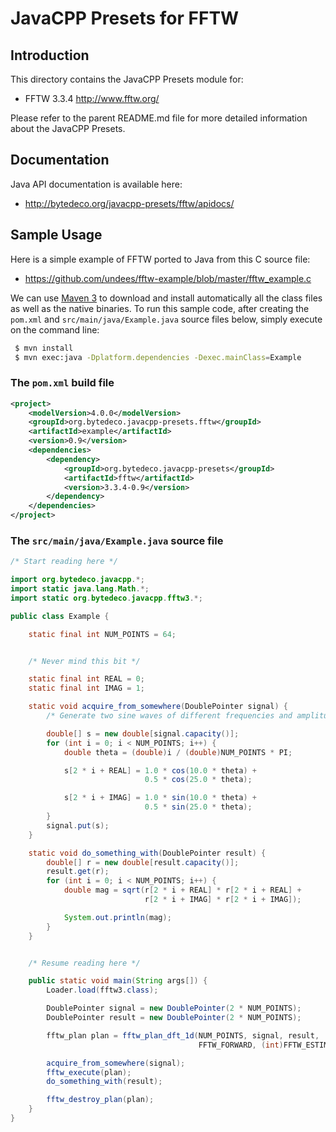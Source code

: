 JavaCPP Presets for FFTW
========================

Introduction
------------
This directory contains the JavaCPP Presets module for:

 * FFTW 3.3.4  http://www.fftw.org/

Please refer to the parent README.md file for more detailed information about the JavaCPP Presets.


Documentation
-------------
Java API documentation is available here:

 * http://bytedeco.org/javacpp-presets/fftw/apidocs/


Sample Usage
------------
Here is a simple example of FFTW ported to Java from this C source file:

 * https://github.com/undees/fftw-example/blob/master/fftw_example.c

We can use [Maven 3](http://maven.apache.org/) to download and install automatically all the class files as well as the native binaries. To run this sample code, after creating the `pom.xml` and `src/main/java/Example.java` source files below, simply execute on the command line:
```bash
 $ mvn install
 $ mvn exec:java -Dplatform.dependencies -Dexec.mainClass=Example
```

### The `pom.xml` build file
```xml
<project>
    <modelVersion>4.0.0</modelVersion>
    <groupId>org.bytedeco.javacpp-presets.fftw</groupId>
    <artifactId>example</artifactId>
    <version>0.9</version>
    <dependencies>
        <dependency>
            <groupId>org.bytedeco.javacpp-presets</groupId>
            <artifactId>fftw</artifactId>
            <version>3.3.4-0.9</version>
        </dependency>
    </dependencies>
</project>
```

### The `src/main/java/Example.java` source file
```java
/* Start reading here */

import org.bytedeco.javacpp.*;
import static java.lang.Math.*;
import static org.bytedeco.javacpp.fftw3.*;

public class Example {

    static final int NUM_POINTS = 64;


    /* Never mind this bit */

    static final int REAL = 0;
    static final int IMAG = 1;

    static void acquire_from_somewhere(DoublePointer signal) {
        /* Generate two sine waves of different frequencies and amplitudes. */

        double[] s = new double[signal.capacity()];
        for (int i = 0; i < NUM_POINTS; i++) {
            double theta = (double)i / (double)NUM_POINTS * PI;

            s[2 * i + REAL] = 1.0 * cos(10.0 * theta) +
                              0.5 * cos(25.0 * theta);

            s[2 * i + IMAG] = 1.0 * sin(10.0 * theta) +
                              0.5 * sin(25.0 * theta);
        }
        signal.put(s);
    }

    static void do_something_with(DoublePointer result) {
        double[] r = new double[result.capacity()];
        result.get(r);
        for (int i = 0; i < NUM_POINTS; i++) {
            double mag = sqrt(r[2 * i + REAL] * r[2 * i + REAL] +
                              r[2 * i + IMAG] * r[2 * i + IMAG]);

            System.out.println(mag);
        }
    }


    /* Resume reading here */

    public static void main(String args[]) {
        Loader.load(fftw3.class);

        DoublePointer signal = new DoublePointer(2 * NUM_POINTS);
        DoublePointer result = new DoublePointer(2 * NUM_POINTS);

        fftw_plan plan = fftw_plan_dft_1d(NUM_POINTS, signal, result,
                                          FFTW_FORWARD, (int)FFTW_ESTIMATE);

        acquire_from_somewhere(signal);
        fftw_execute(plan);
        do_something_with(result);

        fftw_destroy_plan(plan);
    }
}
```
